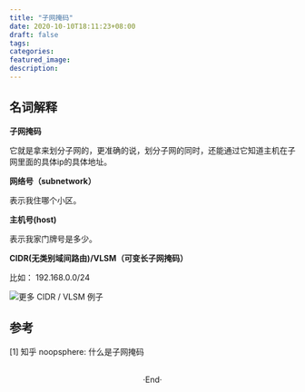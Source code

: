 ```yaml
---
title: "子网掩码"
date: 2020-10-10T18:11:23+08:00
draft: false
tags: 
categories: 
featured_image: 
description: 
---
```


## 名词解释 

**子网掩码**

它就是拿来划分子网的，更准确的说，划分子网的同时，还能通过它知道主机在子网里面的具体ip的具体地址。

**网络号（subnetwork）**

表示我住哪个小区。

**主机号(host)** 

表示我家门牌号是多少。

**CIDR(无类别域间路由)/VLSM（可变长子网掩码）**

比如： 192.168.0.0/24

![更多 CIDR / VLSM 例子](https://pic1.zhimg.com/80/v2-6767be87e0f4936e77224461038d9eec_720w.jpg)

## 参考

[1] 知乎 noopsphere: 什么是子网掩码


<br>

<center>  ·End·  </center>
